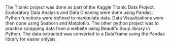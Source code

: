 The Titanic project was done as part of the Kaggle Titanic Data Project. Exploratory Data Analysis and Data Cleaning were done using Pandas. Python functions were defined to manipulate data. Data Visualizations were then done using Seaborn and Matplotlib.
The other python project was to practise scrapping data from a website using BeautifulSoup library in Python. The data extracted was converted to a DataFrame using the Pandas library for easier anlysis.
